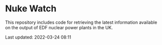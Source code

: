 # Nuke Watch

This repository includes code for retrieving the latest information available on the output of EDF nuclear power plants in the UK.

Last updated: 2022-03-24 08:11